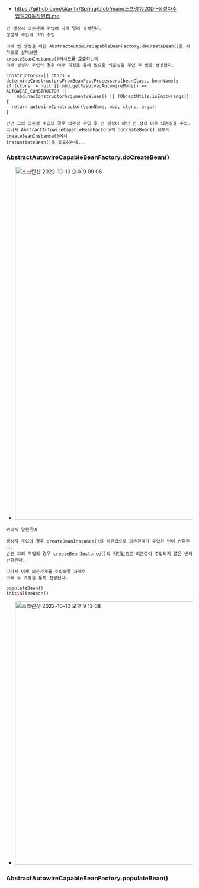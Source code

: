 - https://github.com/skarltjr/Spring/blob/main/스프링%20DI-생성자주입%20동작원리.md
```
빈 생성시 의존관계 주입에 따라 달리 동작한다.
생성자 주입과 그외 주입

이때 빈 생성을 위한 AbstractAutowireCapableBeanFactory.doCreateBean()를 시작으로 살펴보면
createBeanInstance()매서드를 호출하는데 
이때 생성자 주입의 경우 아래 과정을 통해 필요한 의존성을 주입 후 빈을 생성한다.

Constructor<?>[] ctors = determineConstructorsFromBeanPostProcessors(beanClass, beanName);
if (ctors != null || mbd.getResolvedAutowireMode() == AUTOWIRE_CONSTRUCTOR ||
    mbd.hasConstructorArgumentValues() || !ObjectUtils.isEmpty(args)) {
  return autowireConstructor(beanName, mbd, ctors, args);
}

반면 그외 의존성 주입의 경우 의존성 주입 후 빈 생성이 아닌 빈 생성 이후 의존성을 주입.
따라서 AbstractAutowireCapableBeanFactory의 doCreateBean() 내부의 createBeanInstance()에서
instantiateBean()을 호출하는데...

```

### AbstractAutowireCapableBeanFactory.doCreateBean()
- <img width="951" alt="스크린샷 2022-10-10 오후 9 09 06" src="https://user-images.githubusercontent.com/62214428/194863253-01d3d2e1-57b1-4708-a36d-1ab6e004b7e9.png">
```
위에서 말했듯이

생성자 주입의 경우 createBeanInstance()의 리턴값으로 의존관계가 주입된 빈이 반환된다.
반면 그외 주입의 경우 createBeanInstance()의 리턴값으로 의존성이 주입되지 않은 빈이 반환된다.

따라서 이제 의존관계를 주입해줄 차례로 
아래 두 과정을 통해 진행된다.

populateBean()
initializeBean()
```
- <img width="710" alt="스크린샷 2022-10-10 오후 9 13 08" src="https://user-images.githubusercontent.com/62214428/194864137-a7012f79-07b8-4ca4-873b-990a1ad9b973.png">

### AbstractAutowireCapableBeanFactory.populateBean()
